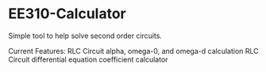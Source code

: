 # EE310-Calculator
Simple tool to help solve second order circuits.

Current Features:
RLC Circuit alpha, omega-0, and omega-d calculation
RLC Circuit differential equation coefficient calculator
